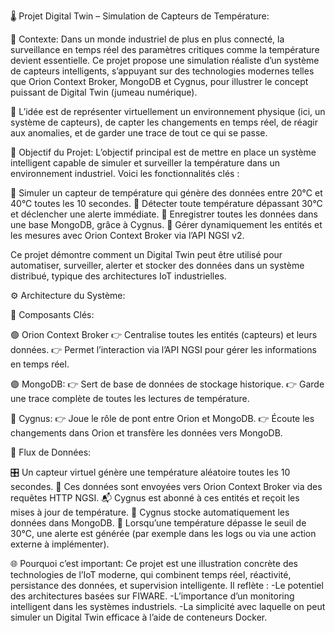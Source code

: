 🌡️ Projet Digital Twin – Simulation de Capteurs de Température:

🚀 Contexte:
Dans un monde industriel de plus en plus connecté, la surveillance en temps réel des paramètres critiques comme la température devient essentielle. Ce projet propose une simulation réaliste d’un système de capteurs intelligents, s’appuyant sur des technologies modernes telles que Orion Context Broker, MongoDB et Cygnus, pour illustrer le concept puissant de Digital Twin (jumeau numérique).

🧠 L’idée est de représenter virtuellement un environnement physique (ici, un système de capteurs), de capter les changements en temps réel, de réagir aux anomalies, et de garder une trace de tout ce qui se passe.

🎯 Objectif du Projet:
L’objectif principal est de mettre en place un système intelligent capable de simuler et surveiller la température dans un environnement industriel. Voici les fonctionnalités clés :

🔁 Simuler un capteur de température qui génère des données entre 20°C et 40°C toutes les 10 secondes.
🚨 Détecter toute température dépassant 30°C et déclencher une alerte immédiate.
🧾 Enregistrer toutes les données dans une base MongoDB, grâce à Cygnus.
🧠 Gérer dynamiquement les entités et les mesures avec Orion Context Broker via l’API NGSI v2.

Ce projet démontre comment un Digital Twin peut être utilisé pour automatiser, surveiller, alerter et stocker des données dans un système distribué, typique des architectures IoT industrielles.

⚙️ Architecture du Système:

🧩 Composants Clés:

🟢 Orion Context Broker
👉 Centralise toutes les entités (capteurs) et leurs données.
👉 Permet l’interaction via l’API NGSI pour gérer les informations en temps réel.

🟣 MongoDB:
👉 Sert de base de données de stockage historique.
👉 Garde une trace complète de toutes les lectures de température.

🔵 Cygnus:
👉 Joue le rôle de pont entre Orion et MongoDB.
👉 Écoute les changements dans Orion et transfère les données vers MongoDB.

🔄 Flux de Données:

🎛️ Un capteur virtuel génère une température aléatoire toutes les 10 secondes.
📡 Ces données sont envoyées vers Orion Context Broker via des requêtes HTTP NGSI.
📬 Cygnus est abonné à ces entités et reçoit les mises à jour de température.
💾 Cygnus stocke automatiquement les données dans MongoDB.
🚨 Lorsqu’une température dépasse le seuil de 30°C, une alerte est générée (par exemple dans les logs ou via une action externe à implémenter).

🌐 Pourquoi c’est important:
Ce projet est une illustration concrète des technologies de l’IoT moderne, qui combinent temps réel, réactivité, persistance des données, et supervision intelligente. Il reflète :
-Le potentiel des architectures basées sur FIWARE.
-L’importance d’un monitoring intelligent dans les systèmes industriels.
-La simplicité avec laquelle on peut simuler un Digital Twin efficace à l’aide de conteneurs Docker.
